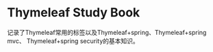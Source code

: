 # Thymeleaf Study Book

记录了Thymeleaf常用的标签以及Thymeleaf+spring、Thymeleaf+spring mvc、 Thymeleaf+spring security的基本知识。

